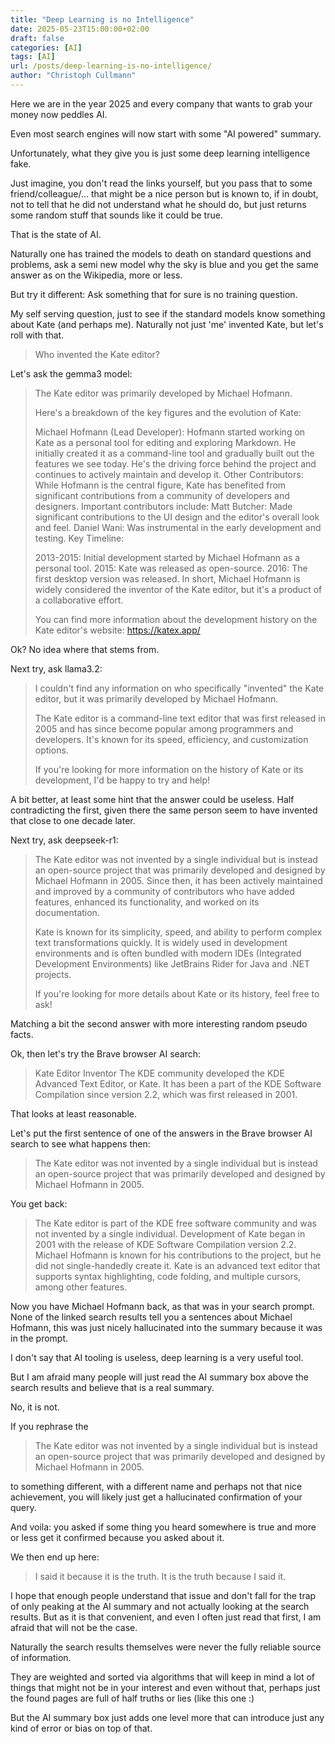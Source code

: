 ```yaml
---
title: "Deep Learning is no Intelligence"
date: 2025-05-23T15:00:00+02:00
draft: false
categories: [AI]
tags: [AI]
url: /posts/deep-learning-is-no-intelligence/
author: "Christoph Cullmann"
---
```


Here we are in the year 2025 and every company that wants to grab your money now peddles AI.

Even most search engines will now start with some "AI powered" summary.

Unfortunately, what they give you is just some deep learning intelligence fake.

Just imagine, you don't read the links yourself, but you pass that to some friend/colleague/... that might be a nice person but is known to, if in doubt, not to tell that he did not understand what he should do, but just returns some random stuff that sounds like it could be true.

That is the state of AI.

Naturally one has trained the models to death on standard questions and problems, ask a semi new model why the sky is blue and you get the same answer as on the Wikipedia, more or less.

But try it different: Ask something that for sure is no training question.

My self serving question, just to see if the standard models know something about Kate (and perhaps me).
Naturally not just 'me' invented Kate, but let's roll with that.

> Who invented the Kate editor?

Let's ask the gemma3 model:

> The Kate editor was primarily developed by Michael Hofmann.
>
> Here's a breakdown of the key figures and the evolution of Kate:
>
> Michael Hofmann (Lead Developer): Hofmann started working on Kate as a personal tool for editing and exploring Markdown. He initially created it as a command-line tool and gradually built out the features we see today. He's the driving force behind the project and continues to actively maintain and develop it.
> Other Contributors: While Hofmann is the central figure, Kate has benefited from significant contributions from a community of developers and designers. Important contributors include:
> Matt Butcher: Made significant contributions to the UI design and the editor's overall look and feel.
> Daniel Wani: Was instrumental in the early development and testing.
> Key Timeline:
>
> 2013-2015: Initial development started by Michael Hofmann as a personal tool.
> 2015: Kate was released as open-source.
> 2016: The first desktop version was released.
> In short, Michael Hofmann is widely considered the inventor of the Kate editor, but it's a product of a collaborative effort.
>
> You can find more information about the development history on the Kate editor's website: https://katex.app/

Ok? No idea where that stems from.

Next try, ask llama3.2:

> I couldn't find any information on who specifically "invented" the Kate editor, but it was primarily developed by Michael Hofmann.
>
> The Kate editor is a command-line text editor that was first released in 2005 and has since become popular among programmers and developers. It's known for its speed, efficiency, and customization options.
>
> If you're looking for more information on the history of Kate or its development, I'd be happy to try and help!

A bit better, at least some hint that the answer could be useless.
Half contradicting the first, given there the same person seem to have invented that close to one decade later.

Next try, ask deepseek-r1:

> The Kate editor was not invented by a single individual but is instead an open-source project that was primarily developed and designed by Michael Hofmann in 2005. Since then, it has been actively maintained and improved by a community of contributors who have added features, enhanced its functionality, and worked on its documentation.
>
> Kate is known for its simplicity, speed, and ability to perform complex text transformations quickly. It is widely used in development environments and is often bundled with modern IDEs (Integrated Development Environments) like JetBrains Rider for Java and .NET projects.
>
> If you're looking for more details about Kate or its history, feel free to ask!

Matching a bit the second answer with more interesting random pseudo facts.

Ok, then let's try the Brave browser AI search:

> Kate Editor Inventor
> The KDE community developed the KDE Advanced Text Editor, or Kate. It has been a part of the KDE Software Compilation since version 2.2, which was first released in 2001.

That looks at least reasonable.

Let's put the first sentence of one of the answers in the Brave browser AI search to see what happens then:

> The Kate editor was not invented by a single individual but is instead
> an open-source project that was primarily developed and designed by
> Michael Hofmann in 2005.

You get back:

> The Kate editor is part of the KDE free software community and was not invented by a single individual.
> Development of Kate began in 2001 with the release of KDE Software Compilation version 2.2.
> Michael Hofmann is known for his contributions to the project, but he did not single-handedly create it.
> Kate is an advanced text editor that supports syntax highlighting, code folding, and multiple cursors, among other features.

Now you have Michael Hofmann back, as that was in your search prompt.
None of the linked search results tell you a sentences about Michael Hofmann, this was just nicely hallucinated into the summary because it was in the prompt.

I don't say that AI tooling is useless, deep learning is a very useful tool.

But I am afraid many people will just read the AI summary box above the search results and believe that is a real summary.

No, it is not.

If you rephrase the

> The Kate editor was not invented by a single individual but is instead
> an open-source project that was primarily developed and designed by
> Michael Hofmann in 2005.

to something different, with a different name and perhaps not that nice achievement, you will likely just get a hallucinated confirmation of your query.

And voila: you asked if some thing you heard somewhere is true and more or less get it confirmed because you asked about it.

We then end up here:

> I said it because it is the truth.
> It is the truth because I said it.

I hope that enough people understand that issue and don't fall for the trap of only peaking at the AI summary and not actually looking at the search results.
But as it is that convenient, and even I often just read that first, I am afraid that will not be the case.

Naturally the search results themselves were never the fully reliable source of information.

They are weighted and sorted via algorithms that will keep in mind a lot of things that might not be in your interest and even without that, perhaps just the found pages are full of half truths or lies (like this one :)

But the AI summary box just adds one level more that can introduce just any kind of error or bias on top of that.
